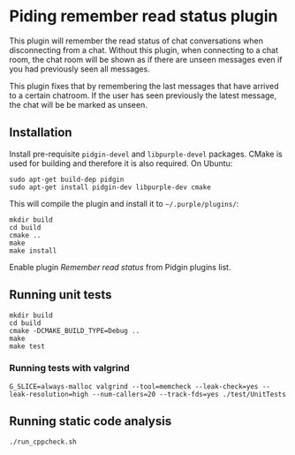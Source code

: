 # Piding remember read status plugin

This plugin will remember the read status of chat conversations when
disconnecting from a chat. Without this plugin, when connecting to a chat
room, the chat room will be shown as if there are unseen messages even if
you had previously seen all messages.

This plugin fixes that by remembering the last messages that have arrived to
a certain chatroom. If the user has seen previously the latest message, the
chat will be be marked as unseen.

## Installation

Install pre-requisite `pidgin-devel` and `libpurple-devel` packages. CMake is
used for building and therefore it is also required. On Ubuntu:

	sudo apt-get build-dep pidgin
	sudo apt-get install pidgin-dev libpurple-dev cmake

This will compile the plugin and install it to `~/.purple/plugins/`:

	mkdir build
	cd build
	cmake ..
	make
	make install

Enable plugin *Remember read status* from Pidgin plugins list.

## Running unit tests

	mkdir build
	cd build
	cmake -DCMAKE_BUILD_TYPE=Debug ..
	make
	make test

### Running tests with valgrind

	G_SLICE=always-malloc valgrind --tool=memcheck --leak-check=yes --leak-resolution=high --num-callers=20 --track-fds=yes ./test/UnitTests

## Running static code analysis

	./run_cppcheck.sh
